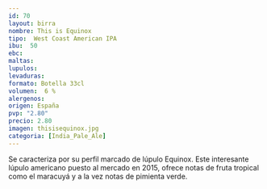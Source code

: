 ```yaml
--- 
id: 70
layout: birra
nombre: This is Equinox
tipo:  West Coast American IPA
ibu:  50
ebc:
maltas: 
lupulos: 
levaduras: 
formato: Botella 33cl
volumen:  6 %
alergenos: 
origen: España
pvp: "2.80"
precio: 2.80
imagen: thisisequinox.jpg
categoria: [India_Pale_Ale]
---
```

Se caracteriza por su perfil marcado de lúpulo Equinox. Este interesante lúpulo americano puesto al mercado en 2015, ofrece notas de fruta tropical como el maracuyá y a la vez notas de pimienta verde.
















